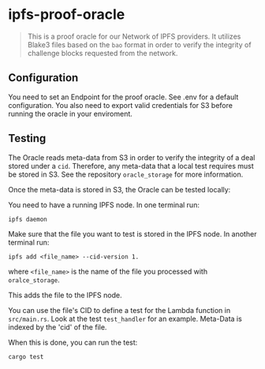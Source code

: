 # ipfs-proof-oracle

> This is a proof oracle for our Network of IPFS providers.
> It utilizes Blake3 files based on the `bao` format in order to verify the 
> integrity of challenge blocks requested from the network.

## Configuration
You need to set an Endpoint for the proof oracle. See .env for a default configuration.
You also need to export valid credentials for S3 before running the oracle in your enviroment.

## Testing
The Oracle reads meta-data from S3 in order to verify the integrity of a deal stored under a `cid`.
Therefore, any meta-data that a local test requires must be stored in S3. See the repository `oracle_storage` for more information.

Once the meta-data is stored in S3, the Oracle can be tested locally:

You need to have a running IPFS node. In one terminal run:
```bash
ipfs daemon
```

Make sure that the file you want to test is stored in the IPFS node. In another terminal run:
```
ipfs add <file_name> --cid-version 1.
```
where `<file_name>` is the name of the file you processed with `oralce_storage`.

This adds the file to the IPFS node.

You can use the file's CID to define a test for the Lambda function in `src/main.rs`. Look at the test `test_handler` for an example.
Meta-Data is indexed by the 'cid' of the file.

When this is done, you can run the test:
```bash
cargo test
```
